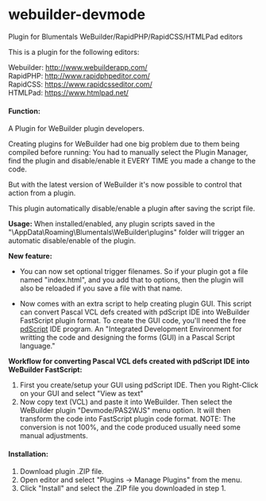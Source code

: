 # webuilder-devmode
Plugin for Blumentals WeBuilder/RapidPHP/RapidCSS/HTMLPad editors

This is a plugin for the following editors:

Webuilder: http://www.webuilderapp.com/<br/>
RapidPHP: http://www.rapidphpeditor.com/<br/>
RapidCSS: https://www.rapidcsseditor.com/<br/>
HTMLPad: https://www.htmlpad.net/


#### Function:
A Plugin for WeBuilder plugin developers.

Creating plugins for WeBuilder had one big problem due to them being compiled before running:
You had to manually select the Plugin Manager, find the plugin and disable/enable it EVERY TIME you made a change to the code.

But with the latest version of WeBuilder it's now possible to control that action from a plugin.

This plugin automatically disable/enable a plugin after saving the script file.

**Usage:**
When installed/enabled, any plugin scripts saved in the "\AppData\Roaming\Blumentals\WeBuilder\plugins" folder will trigger an automatic disable/enable of the plugin.

**New feature:**
- You can now set optional trigger filenames. So if your plugin got a file named "index.html", and you add that to options, then the plugin will also be reloaded if you save a file with that name.

- Now comes with an extra script to help creating plugin GUI.
This script can convert Pascal VCL defs created with pdScript IDE into WeBuilder FastScript plugin format.
To create the GUI code, you'll need the free [pdScript](http://www.be-precision.com/products/pdscript/) IDE program. An "Integrated Development Environment for writting the code and designing the forms (GUI) in a Pascal Script language."

**Workflow for converting Pascal VCL defs created with pdScript IDE into WeBuilder FastScript:**
1) First you create/setup your GUI using pdScript IDE. Then you Right-Click on your GUI and select "View as text"
2) Now copy text (VCL) and paste it into WeBuilder. Then select the WeBuilder plugin "Devmode/PAS2WJS" menu option. It will then transform the code into FastScript plugin code format.
NOTE: The conversion is not 100%, and the code produced usually need some manual adjustments.


#### Installation:
1) Download plugin .ZIP file.
2) Open editor and select "Plugins -> Manage Plugins" from the menu.
3) Click "Install" and select the .ZIP file you downloaded in step 1.
